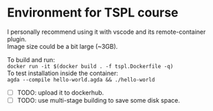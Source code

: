 # Environment for TSPL course  
I personally recommend using it with vscode and its remote-container plugin.  
Image size could be a bit large (~3GB).   

To build and run:  
`docker run -it $(docker build . -f tspl.Dockerfile -q)`  
To test installation inside the container:  
`agda --compile hello-world.agda && ./hello-world`
- [ ] TODO: upload it to dockerhub.
- [ ] TODO: use multi-stage building to save some disk space.  
